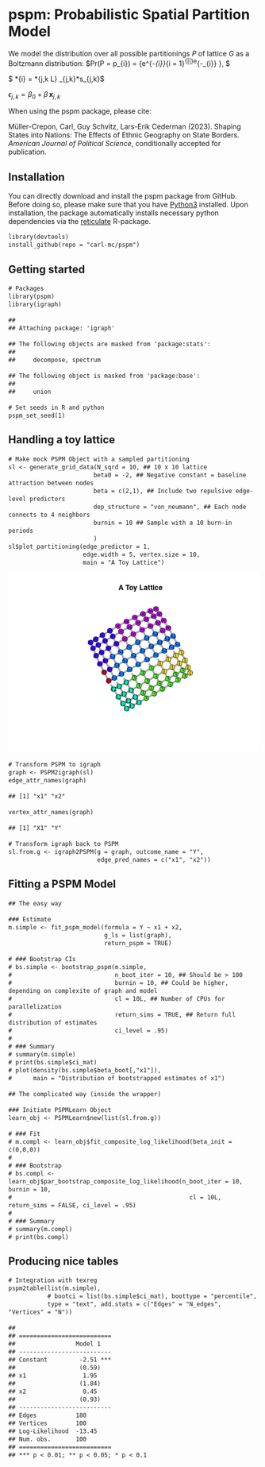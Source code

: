# pspm: Probabilistic Spatial Partition Model

We model the distribution over all possible partitionings *P* of lattice
*G* as a Boltzmann distribution: $Pr(P = p\_{i}) = {e^{-*{i}}*{i =
1}<sup>{||}e</sup>{-\_{i}} }, $

$ *{i} = *{j,k L} \_{j,k}\*s\_{j,k}$

*ϵ*<sub>*j*, *k*</sub> = *β*<sub>0</sub> + *β* **x**<sub>*j*, *k*</sub>

When using the pspm package, please cite:

Müller-Crepon, Carl, Guy Schvitz, Lars-Erik Cederman (2023). Shaping
States into Nations: The Effects of Ethnic Geography on State Borders.
*American Journal of Political Science*, conditionally accepted for
publication.

## Installation

You can directly download and install the pspm package from GitHub.
Before doing so, please make sure that you have
[Python3](https://www.python.org/downloads/) installed. Upon
installation, the package automatically installs necessary python
dependencies via the
[reticulate](https://cran.r-project.org/web/packages/reticulate/index.html)
R-package.

    library(devtools)
    install_github(repo = "carl-mc/pspm")

## Getting started

    # Packages
    library(pspm)
    library(igraph)

    ## 
    ## Attaching package: 'igraph'

    ## The following objects are masked from 'package:stats':
    ## 
    ##     decompose, spectrum

    ## The following object is masked from 'package:base':
    ## 
    ##     union

    # Set seeds in R and python
    pspm_set_seed(1)

## Handling a toy lattice

    # Make mock PSPM Object with a sampled partitioning
    sl <- generate_grid_data(N_sqrd = 10, ## 10 x 10 lattice
                            beta0 = -2, ## Negative constant = baseline attraction between nodes
                            beta = c(2,1), ## Include two repulsive edge-level predictors
                            dep_structure = "von_neumann", ## Each node connects to 4 neighbors
                            burnin = 10 ## Sample with a 10 burn-in periods
                            )
    sl$plot_partitioning(edge_predictor = 1, 
                         edge.width = 5, vertex.size = 10,
                         main = "A Toy Lattice")

![](README_files/figure-markdown_strict/unnamed-chunk-3-1.png)

    # Transform PSPM to igraph
    graph <- PSPM2igraph(sl)
    edge_attr_names(graph)

    ## [1] "x1" "x2"

    vertex_attr_names(graph)

    ## [1] "X1" "Y"

    # Transform igraph back to PSPM
    sl.from.g <- igraph2PSPM(g = graph, outcome_name = "Y",
                             edge_pred_names = c("x1", "x2"))

## Fitting a PSPM Model

    ## The easy way

    ### Estimate
    m.simple <- fit_pspm_model(formula = Y ~ x1 + x2, 
                               g_ls = list(graph),
                               return_pspm = TRUE)

    # ### Bootstrap CIs
    # bs.simple <- bootstrap_pspm(m.simple, 
    #                             n_boot_iter = 10, ## Should be > 100
    #                             burnin = 10, ## Could be higher, depending on complexite of graph and model
    #                             cl = 10L, ## Number of CPUs for parallelization
    #                             return_sims = TRUE, ## Return full distribution of estimates
    #                             ci_level = .95)
    # 
    # ### Summary
    # summary(m.simple)
    # print(bs.simple$ci_mat)
    # plot(density(bs.simple$beta_boot[,"x1"]),
    #      main = "Distribution of bootstrapped estimates of x1")

    ## The complicated way (inside the wrapper)

    ### Initiate PSPMLearn Object
    learn_obj <- PSPMLearn$new(list(sl.from.g))

    # ### Fit
    # m.compl <- learn_obj$fit_composite_log_likelihood(beta_init = c(0,0,0))
    # 
    # ### Bootstrap
    # bs.compl <- learn_obj$par_bootstrap_composite_log_likelihood(n_boot_iter = 10, burnin = 10, 
    #                                                  cl = 10L, return_sims = FALSE, ci_level = .95)
    # 
    # ### Summary
    # summary(m.compl)
    # print(bs.compl)

## Producing nice tables

    # Integration with texreg
    pspm2table(list(m.simple),
               # bootci = list(bs.simple$ci_mat), boottype = "percentile",
               type = "text", add.stats = c("Edges" = "N_edges", "Vertices" = "N"))

    ## 
    ## ==========================
    ##                 Model 1   
    ## --------------------------
    ## Constant         -2.51 ***
    ##                  (0.59)   
    ## x1                1.95    
    ##                  (1.84)   
    ## x2                0.45    
    ##                  (0.93)   
    ## --------------------------
    ## Edges           180       
    ## Vertices        100       
    ## Log-Likelihood  -13.45    
    ## Num. obs.       100       
    ## ==========================
    ## *** p < 0.01; ** p < 0.05; * p < 0.1
